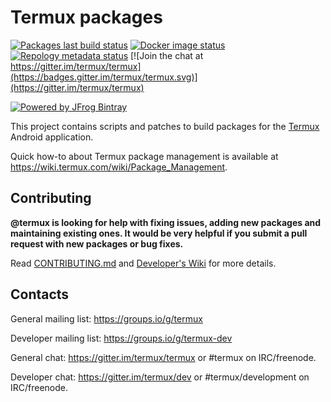 # Termux packages

[![Packages last build status](https://github.com/termux/termux-packages/workflows/Packages/badge.svg)](https://github.com/termux/termux-packages/actions)
[![Docker image status](https://github.com/termux/termux-packages/workflows/Docker%20image/badge.svg)](https://hub.docker.com/r/termux/package-builder)
[![Repology metadata status](https://github.com/termux/termux-packages/workflows/Repology%20metadata/badge.svg)](https://repology.org/repository/termux)
[![Join the chat at https://gitter.im/termux/termux](https://badges.gitter.im/termux/termux.svg)](https://gitter.im/termux/termux)

[![Powered by JFrog Bintray](./.github/static/powered-by-bintray.png)](https://bintray.com)

This project contains scripts and patches to build packages for the [Termux](https://github.com/termux/termux-app)
Android application.

Quick how-to about Termux package management is available at https://wiki.termux.com/wiki/Package_Management.

## Contributing

**@termux is looking for help with fixing issues, adding new packages and maintaining
existing ones. It would be very helpful if you submit a pull request with new packages
or bug fixes.**

Read [CONTRIBUTING.md](/CONTRIBUTING.md) and [Developer's Wiki](https://github.com/termux/termux-packages/wiki) for more details.

## Contacts

General mailing list: https://groups.io/g/termux

Developer mailing list: https://groups.io/g/termux-dev

General chat: https://gitter.im/termux/termux or #termux on IRC/freenode.

Developer chat: https://gitter.im/termux/dev or #termux/development on IRC/freenode.

